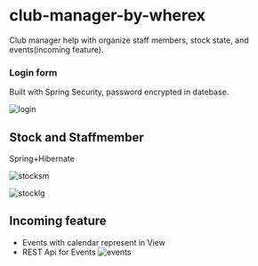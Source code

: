 # club-manager-by-wherex

Club manager help with organize staff members, stock state, and events(incoming feature).

### Login form
Built with Spring Security, password encrypted in datebase.

![login](https://user-images.githubusercontent.com/7942176/50617245-6caf2880-0eec-11e9-968a-5504bbb32f4a.PNG)

## Stock and Staffmember
Spring+Hibernate 

![stocksm](https://user-images.githubusercontent.com/7942176/50617244-6c169200-0eec-11e9-8121-7285cc0e7adc.PNG)

![stocklg](https://user-images.githubusercontent.com/7942176/50617246-6caf2880-0eec-11e9-86a1-e62653630a51.PNG)

## Incoming feature
- Events with calendar represent in View
- REST Api for Events 
![events](https://user-images.githubusercontent.com/7942176/50882368-da73bc80-13e4-11e9-8a10-0d89ee70862e.PNG)
